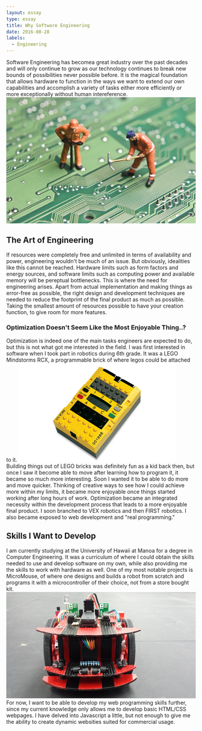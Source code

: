 ```yaml
---
layout: essay
type: essay
title: Why Software Engineering
date: 2016-08-28
labels:
  - Engineering
---
```


Software Engineering has becomea great industry over the past decades and will only continue to grow as our technology continues to break new bounds of possibilities never possible before. It is the magical foundation that allows hardware to function in the ways we want to extend our own capabilities and accomplish a variety of tasks either more efficiently or more exceptionally without human intereference.
<img class="ui centered image" src ="/images/Hire_engineers.jpeg">

## The Art of Engineering
If resources were completely free and unlimited in terms of availability and power, engineering wouldn't be much of an issue. But obviously, idealities like this cannot be reached. Hardware limits such as form factors and energy sources, and software limits such as computing power and available memory will be pereptual bottlenecks. This is where the need for engineering arises. Apart from actual implementation and making things as error-free as possible, the right design and development techniques are needed to reduce the footprint of the final product as much as possible. Taking the smallest amount of resources possible to have your creation function, to give room for more features. 

### Optimization Doesn't Seem Like the Most Enjoyable Thing..?
Optimization is indeed one of the main tasks engineers are expected to do, but this is not what got me interested in the field. I was first interested in software when I took part in robotics during 6th grade. It was a LEGO Mindstorms RCX, a programmable brick of where legos could be attached to it. 
<img class="ui image" src = "/images/rcx-s.jpg">
Building things out of LEGO bricks was definitely fun as a kid back then, but once I saw it become able to move after learning how to program it, it became so much more interesting. Soon I wanted it to be able to do more and move quicker. Thinking of creative ways to see how I could achieve more within my limits, it became more enjoyable once things started working after long hours of work. Optimization became an integrated necessity within the development process that leads to a more enjoyable final product. I soon branched to VEX robotics and then FIRST robotics. I also became exposed to web development and "real programming."

## Skills I Want to Develop
I am currently studying at the University of Hawaii at Manoa for a degree in Computer Engineering. It was a curriculum of where I could obtain the skills needed to use and develop software on my own, while also providing me the skills to work with hardware as well. One of my most notable projects is MicroMouse, of where one designs and builds a robot from scratch and programs it with a microcontroller of their choice, not from a store bought kit. 
<img class="ui image" src = "/images/20150514_002438cy.jpg">
For now, I want to be able to develop my web programming skills further, since my current knowledge only allows me to develop basic HTML/CSS webpages. I have delved into Javascript a little, but not enough to give me the ability to create dynamic websities suited for commercial usage.



